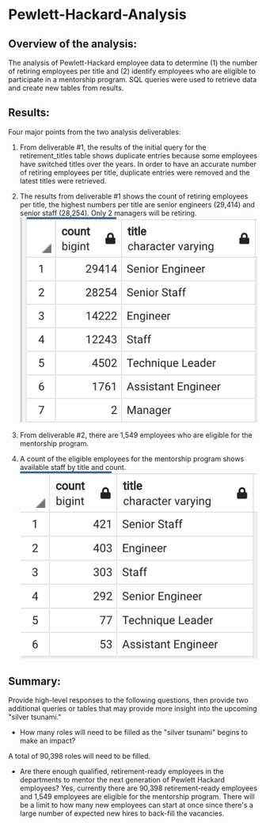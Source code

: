 # Pewlett-Hackard-Analysis

## Overview of the analysis:
The analysis of Pewlett-Hackard employee data to determine (1) the number of retiring employees per title and (2) identify employees who are eligible to participate in a mentorship program.  SQL queries were used to retrieve data and create new tables from results.

## Results: 

Four major points from the two analysis deliverables:
1. From deliverable #1, the results of the initial query for the retirement_titles table shows duplicate entries because some employees have switched titles over the years.  In order to have an accurate number of retiring employees per title, duplicate entries were removed and the latest titles were retrieved.  

2. The results from deliverable #1 shows the count of retiring employees per title, the highest numbers per title are senior engineers (29,414) and senior staff (28,254).  Only 2 managers will be retiring.
![retiring_titles.png](Data/retiring_titles.png)

3. From deliverable #2, there are 1,549 employees who are eligible for the mentorship program.  

4. A count of the eligible employees for the mentorship program shows available staff by title and count.
![mentorship_count.png](Data/mentorship_count.png)

## Summary: 
Provide high-level responses to the following questions, then provide two additional queries or tables that may provide more insight into the upcoming "silver tsunami."

- How many roles will need to be filled as the "silver tsunami" begins to make an impact?  

A total of 90,398 roles will need to be filled.


- Are there enough qualified, retirement-ready employees in the departments to mentor the next generation of Pewlett Hackard employees? Yes, currently there are 90,398 retirement-ready employees and 1,549 employees are eligible for the mentorship program.  There will be a limit to how many new employees can start at once since there's a large number of expected new hires to back-fill the vacancies.

